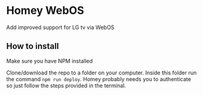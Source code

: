# Homey WebOS

Add improved support for LG tv via WebOS

## How to install

Make sure you have NPM installed

Clone/download the repo to a folder on your computer. Inside this folder run the command `npm run deploy`. Homey probably needs you to authenticate so just follow the steps provided in the terminal.




